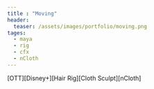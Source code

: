 ```yaml
---
title : "Moving"
header:
  teaser: /assets/images/portfolio/moving.png
tages:
  - maya
  - rig
  - cfx
  - nCloth
---
```


[OTT][Disney+][Hair Rig][Cloth Sculpt][nCloth]
